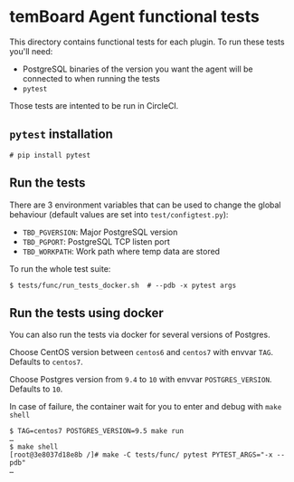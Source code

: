 # temBoard Agent functional tests

This directory contains functional tests for each plugin. To run these tests you'll need:
  * PostgreSQL binaries of the version you want the agent will be connected to when running the tests
  * `pytest`

Those tests are intented to be run in CircleCI.

## `pytest` installation

``` console
# pip install pytest
```

## Run the tests

There are 3 environment variables that can be used to change the global behaviour (default values are set into `test/configtest.py`):
  * `TBD_PGVERSION`: Major PostgreSQL version
  * `TBD_PGPORT`: PostgreSQL TCP listen port
  * `TBD_WORKPATH`: Work path where temp data are stored

To run the whole test suite:
``` console
$ tests/func/run_tests_docker.sh  # --pdb -x pytest args
```

## Run the tests using docker

You can also run the tests via docker for several versions of Postgres.

Choose CentOS version between `centos6` and `centos7` with envvar `TAG`.
Defaults to `centos7`.

Choose Postgres version from `9.4` to `10` with envvar `POSTGRES_VERSION`.
Defaults to `10`.

In case of failure, the container wait for you to enter and debug with `make
shell`

``` console
$ TAG=centos7 POSTGRES_VERSION=9.5 make run
…
$ make shell
[root@3e8037d18e8b /]# make -C tests/func/ pytest PYTEST_ARGS="-x --pdb"
…
```
